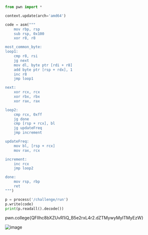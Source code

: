 ```py
from pwn import *

context.update(arch='amd64')

code = asm("""
    mov rbp, rsp
    sub rsp, 0x100
    xor r8, r8

most_common_byte:
loop1:
    cmp r8, rsi
    jg next
    mov dl, byte ptr [rdi + r8]
    add byte ptr [rsp + rdx], 1
    inc r8
    jmp loop1

next:
    xor rcx, rcx
    xor rbx, rbx
    xor rax, rax

loop2:
    cmp rcx, 0xff
    jg done
    cmp [rsp + rcx], bl
    jg updateFreq
    jmp increment

updateFreq:
    mov bl, [rsp + rcx]
    mov rax, rcx

increment:
    inc rcx
    jmp loop2

done:
    mov rsp, rbp
    ret
""")

p = process('/challenge/run')
p.write(code)
print(p.readall().decode())
```

pwn.college{QFIlhc8bXZUvR1iQ_B5e2rxL4r2.dZTMywyMyITMyEzW}

![image](https://github.com/user-attachments/assets/70072909-6fc3-4b4b-bcff-038ec251dbff)
